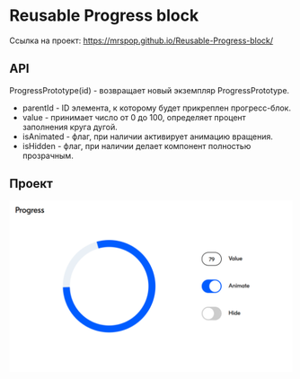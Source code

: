 # Reusable Progress block

Ссылка на проект: https://mrspop.github.io/Reusable-Progress-block/

## API

ProgressPrototype(id) - возвращает новый экземпляр ProgressPrototype.

 - parentId - ID элемента, к которому будет прикреплен прогресс-блок.
 - value - принимает число от 0 до 100, определяет процент заполнения круга дугой.
 - isAnimated - флаг, при наличии активирует анимацию вращения.
 - isHidden - флаг, при наличии делает компонент полностью прозрачным.

## Проект

![alt text](images/progress-page.png)